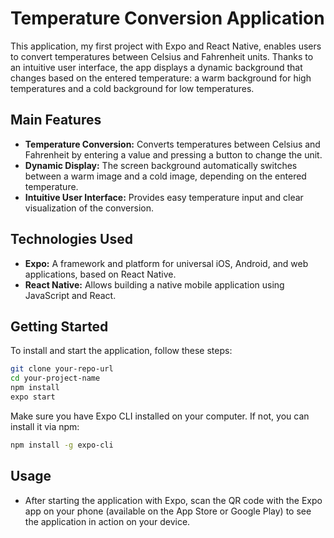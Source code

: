 # Temperature Conversion Application

This application, my first project with Expo and React Native, enables users to convert temperatures between Celsius and Fahrenheit units. Thanks to an intuitive user interface, the app displays a dynamic background that changes based on the entered temperature: a warm background for high temperatures and a cold background for low temperatures.

## Main Features

- **Temperature Conversion:** Converts temperatures between Celsius and Fahrenheit by entering a value and pressing a button to change the unit.
- **Dynamic Display:** The screen background automatically switches between a warm image and a cold image, depending on the entered temperature.
- **Intuitive User Interface:** Provides easy temperature input and clear visualization of the conversion.

## Technologies Used

- **Expo:** A framework and platform for universal iOS, Android, and web applications, based on React Native.
- **React Native:** Allows building a native mobile application using JavaScript and React.

## Getting Started

To install and start the application, follow these steps:

```bash
git clone your-repo-url
cd your-project-name
npm install
expo start
```
Make sure you have Expo CLI installed on your computer. If not, you can install it via npm:
```bash
npm install -g expo-cli
```
## Usage
- After starting the application with Expo, scan the QR code with the Expo app on your phone (available on the App Store or Google Play) to see the application in action on your device.
